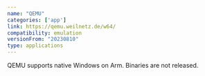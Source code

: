 ```yaml
---
name: "QEMU"
categories: ['app']
link: https://qemu.weilnetz.de/w64/
compatibility: emulation
versionFrom: "20230810"
type: applications
---
```


QEMU supports native Windows on Arm. Binaries are not released.
